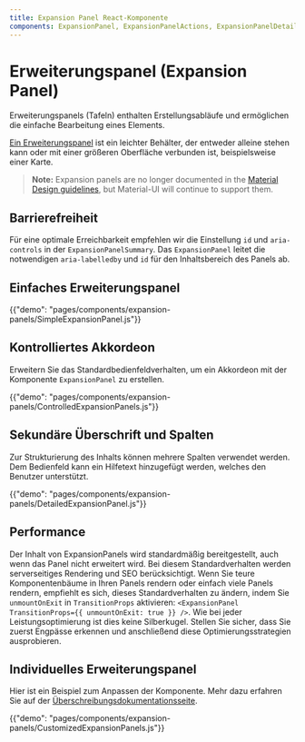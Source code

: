 ```yaml
---
title: Expansion Panel React-Komponente
components: ExpansionPanel, ExpansionPanelActions, ExpansionPanelDetails, ExpansionPanelSummary
---
```


# Erweiterungspanel (Expansion Panel)

<p class="description">Erweiterungspanels (Tafeln) enthalten Erstellungsabläufe und ermöglichen die einfache Bearbeitung eines Elements.</p>

[Ein Erweiterungspanel](https://material.io/archive/guidelines/components/expansion-panels.html) ist ein leichter Behälter, der entweder alleine stehen kann oder mit einer größeren Oberfläche verbunden ist, beispielsweise einer Karte.

> **Note:** Expansion panels are no longer documented in the [Material Design guidelines](https://material.io/), but Material-UI will continue to support them.

## Barrierefreiheit

Für eine optimale Erreichbarkeit empfehlen wir die Einstellung `id` und `aria-controls` in der `ExpansionPanelSummary`. Das `ExpansionPanel` leitet die notwendigen `aria-labelledby` und `id` für den Inhaltsbereich des Panels ab.

## Einfaches Erweiterungspanel

{{"demo": "pages/components/expansion-panels/SimpleExpansionPanel.js"}}

## Kontrolliertes Akkordeon

Erweitern Sie das Standardbedienfeldverhalten, um ein Akkordeon mit der Komponente `ExpansionPanel` zu erstellen.

{{"demo": "pages/components/expansion-panels/ControlledExpansionPanels.js"}}

## Sekundäre Überschrift und Spalten

Zur Strukturierung des Inhalts können mehrere Spalten verwendet werden. Dem Bedienfeld kann ein Hilfetext hinzugefügt werden, welches den Benutzer unterstützt.

{{"demo": "pages/components/expansion-panels/DetailedExpansionPanel.js"}}

## Performance

Der Inhalt von ExpansionPanels wird standardmäßig bereitgestellt, auch wenn das Panel nicht erweitert wird. Bei diesem Standardverhalten werden serverseitiges Rendering und SEO berücksichtigt. Wenn Sie teure Komponentenbäume in Ihren Panels rendern oder einfach viele Panels rendern, empfiehlt es sich, dieses Standardverhalten zu ändern, indem Sie `unmountOnExit` in `TransitionProps` aktivieren: `<ExpansionPanel TransitionProps={{ unmountOnExit: true }} />`. Wie bei jeder Leistungsoptimierung ist dies keine Silberkugel. Stellen Sie sicher, dass Sie zuerst Engpässe erkennen und anschließend diese Optimierungsstrategien ausprobieren.

## Individuelles Erweiterungspanel

Hier ist ein Beispiel zum Anpassen der Komponente. Mehr dazu erfahren Sie auf der [Überschreibungsdokumentationsseite](/customization/components/).

{{"demo": "pages/components/expansion-panels/CustomizedExpansionPanels.js"}}